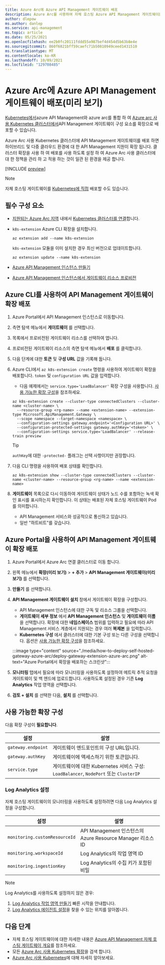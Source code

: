```yaml
---
title: Azure Arc에 Azure API Management 게이트웨이 배포
description: Azure Arc를 사용하여 자체 호스팅 Azure API Management 게이트웨이를 배포합니다.
author: dlepow
ms.author: danlep
ms.service: api-management
ms.topic: article
ms.date: 05/25/2021
ms.openlocfilehash: ee2b0fc20111fddd55a987bef4d454d5b63b8e4e
ms.sourcegitcommit: 860f6821bff59caefc71b50810949ceed1431510
ms.translationtype: MT
ms.contentlocale: ko-KR
ms.lasthandoff: 10/09/2021
ms.locfileid: "129708485"
---
```

# <a name="deploy-an-azure-api-management-gateway-on-azure-arc-preview"></a>Azure Arc에 Azure API Management 게이트웨이 배포(미리 보기)

[Kubernetes에서](../azure-arc/kubernetes/overview.md)azure API Management와 azure arc를 통합 하 여 [Azure arc 사용 Kubernetes 클러스터에서](../azure-arc/kubernetes/extensions.md)API Management 게이트웨이 구성 요소를 확장으로 배포할 수 있습니다. 

Azure Arc 사용 Kubernetes 클러스터에 API Management 게이트웨이를 배포 하면 하이브리드 및 다중 클라우드 환경에 대 한 API Management 지원이 확장 됩니다. 클러스터 확장을 사용 하 여 배포를 사용 하도록 설정 하 여 Azure Arc 사용 클러스터에 대 한 정책을 관리 하 고 적용 하는 것이 일관 된 환경을 제공 합니다.

[!INCLUDE [preview](./includes/preview/preview-callout-self-hosted-gateway-azure-arc.md)]

> [!NOTE]
> 자체 호스팅 게이트웨이를 [Kubernetes에 직접](./how-to-deploy-self-hosted-gateway-azure-kubernetes-service.md) 배포할 수도 있습니다.

## <a name="prerequisites"></a>필수 구성 요소

* [지원되는 Azure Arc 지역](https://azure.microsoft.com/global-infrastructure/services/?products=azure-arc) 내에서 [Kubernetes 클러스터를 연결](../azure-arc/kubernetes/quickstart-connect-cluster.md)합니다.
* `k8s-extension` Azure CLI 확장을 설치합니다.

    ```azurecli
    az extension add --name k8s-extension
    ```
    `k8s-extension` 모듈을 이미 설치한 경우 최신 버전으로 업데이트합니다.

    ```azurecli
    az extension update --name k8s-extension
    ```
* [Azure API Management 인스턴스 만들기](./get-started-create-service-instance.md)
* [Azure API Management 인스턴스에서 게이트웨이 리소스 프로비전](./api-management-howto-provision-self-hosted-gateway.md)

## <a name="deploy-the-api-management-gateway-extension-using-azure-cli"></a>Azure CLI를 사용하여 API Management 게이트웨이 확장 배포

1. Azure Portal에서 API Management 인스턴스로 이동합니다.
1. 측면 탐색 메뉴에서 **게이트웨이** 를 선택합니다.
1. 목록에서 프로비전된 게이트웨이 리소스를 선택하여 엽니다.
1. 프로비전된 게이트웨이 리소스의 측면 탐색 메뉴에서 **배포** 를 클릭합니다.
1. 다음 단계에 대한 **토큰** 및 **구성 URL** 값을 기록해 둡니다.
1. Azure CLI에서 `az k8s-extension create` 명령을 사용하여 게이트웨이 확장을 배포합니다. `token` 및 `configuration URL` 값을 입력합니다.
    * 다음 예제에서는 `service.type='LoadBalancer'` 확장 구성을 사용합니다. [사용 가능한 확장 구성](#available-extension-configurations)을 참조하세요.

    ```azurecli
    az k8s-extension create --cluster-type connectedClusters --cluster-name <cluster-name> \
      --resource-group <rg-name> --name <extension-name> --extension-type Microsoft.ApiManagement.Gateway \
      --scope namespace --target-namespace <namespace> \
      --configuration-settings gateway.endpoint='<Configuration URL>' \
      --configuration-protected-settings gateway.authKey='<token>' \
      --configuration-settings service.type='LoadBalancer' --release-train preview
    ```

    > [!TIP]
    > `authKey`에 대한 `-protected-` 플래그는 선택 사항이지만 권장합니다. 

1. 다음 CLI 명령을 사용하여 배포 상태를 확인합니다.
    ```azurecli
    az k8s-extension show --cluster-type connectedClusters --cluster-name <cluster-name> --resource-group <rg-name> --name <extension-name>
    ```
1. **게이트웨이** 목록으로 다시 이동하여 게이트웨이 상태가 노드 수를 포함하는 녹색 확인 표시를 표시하는지 확인합니다. 이 상태는 배포된 자체 호스팅 게이트웨이 Pod를 의미합니다.
    * API Management 서비스와 성공적으로 통신하고 있습니다.
    * 일반 "하트비트"를 갖습니다.

## <a name="deploy-the-api-management-gateway-extension-using-azure-portal"></a>Azure Portal을 사용하여 API Management 게이트웨이 확장 배포

1. Azure Portal에서 Azure Arc 연결 클러스터로 이동 합니다.
1. 왼쪽 메뉴에서 **확장(미리 보기)**  >  **+ 추가** > **API Management 게이트웨이(미리 보기)** 를 선택합니다.
1. **만들기** 를 선택합니다.
1. **API Management 게이트웨이 설치** 창에서 게이트웨이 확장을 구성합니다.
    * API Management 인스턴스에 대한 구독 및 리소스 그룹을 선택합니다.
    * **게이트웨이 세부 정보** 에서 **API Management 인스턴스** 및 **게이트웨이 이름** 을 선택합니다. 확장에 대한 **네임스페이스** 범위를 입력하고 필요에 따라 API Management 서비스 계층에서 지원되는 경우 여러 **복제본** 을 입력합니다.
    * **Kubernetes 구성** 에서 클러스터에 대한 기본 구성 또는 다른 구성을 선택합니다. 옵션은 [사용 가능한 확장 구성](#available-extension-configurations)을 참조하세요.

    :::image type="content" source="./media/how-to-deploy-self-hosted-gateway-azure-arc/deploy-gateway-extension-azure-arc.png" alt-text="Azure Portal에서 확장을 배포하는 스크린샷":::

1. **모니터링** 탭에서 필요에 따라 모니터링을 사용하도록 설정하여 메트릭 추적 요청을 게이트웨이 및 백 엔드에 업로드합니다. 사용하도록 설정된 경우 기존 **Log Analytics** 작업 영역을 선택합니다.
1. **검토 + 설치** 를 선택한 다음, **설치** 를 선택합니다.

## <a name="available-extension-configurations"></a>사용 가능한 확장 구성

다음 확장 구성이 **필요합니다**.

| 설정 | 설명 |
| ------- | ----------- | 
| `gateway.endpoint` | 게이트웨이 엔드포인트의 구성 URL입니다. |
| `gateway.authKey` | 게이트웨이에 액세스하기 위한 토큰입니다. | 
| `service.type` | 게이트웨이에 대한 Kubernetes 서비스 구성: `LoadBalancer`, `NodePort` 또는 `ClusterIP` |

### <a name="log-analytics-settings"></a>Log Analytics 설정

자체 호스팅 게이트웨이의 모니터링을 사용하도록 설정하려면 다음 Log Analytics 설정을 구성합니다.

| 설정 | 설명 |
| ------- | ----------- | 
| `monitoring.customResourceId` | API Management 인스턴스의 Azure Resource Manager 리소스 ID |
| `monitoring.workspaceId` | Log Analytics의 작업 영역 ID | 
| `monitoring.ingestionKey` | Log Analytics의 수집 키가 포함된 비밀 |

> [!NOTE]
> Log Analytics를 사용하도록 설정하지 않은 경우: 
> 1. [Log Analytics 작업 영역 만들기](../azure-monitor/logs/quick-create-workspace.md) 빠른 시작을 안내합니다. 
> 1. [Log Analytics 에이전트 설정](../azure-monitor/agents/log-analytics-agent.md)을 찾을 수 있는 위치를 알아봅니다.

## <a name="next-steps"></a>다음 단계

* 자체 호스팅 게이트웨이에 대한 자세한 내용은 [Azure API Management 자체 호스팅 게이트웨이 개요](self-hosted-gateway-overview.md)를 참조하세요.
* 모든 [Azure Arc 사용 Kubernetes 확장](../azure-arc/kubernetes/extensions.md)을 검색 합니다. 
* [Azure Arc 사용 Kubernetes](../azure-arc/kubernetes/overview.md)에 대해 자세히 알아보세요.
